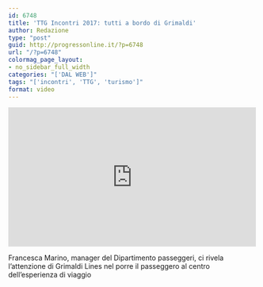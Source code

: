 ```yaml
---
id: 6748
title: 'TTG Incontri 2017: tutti a bordo di Grimaldi'
author: Redazione
type: "post"
guid: http://progressonline.it/?p=6748
url: "/?p=6748"
colormag_page_layout:
- no_sidebar_full_width
categories: "['DAL WEB']"
tags: "['incontri', 'TTG', 'turismo']"
format: video
---
```


<iframe allow="accelerometer; autoplay; clipboard-write; encrypted-media; gyroscope; picture-in-picture; web-share" allowfullscreen="" frameborder="0" height="281" loading="lazy" src="https://www.youtube.com/embed/y-M3in2Gjls?feature=oembed" title="TTG Incontri 2017: tutti a bordo di Grimaldi" width="500"></iframe>

Francesca Marino, manager del Dipartimento passeggeri, ci rivela l’attenzione di Grimaldi Lines nel porre il passeggero al centro dell’esperienza di viaggio
